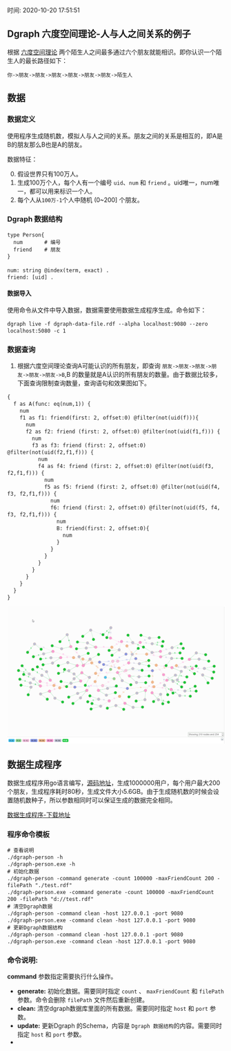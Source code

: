 时间: 2020-10-20 17:51:51

## Dgraph 六度空间理论-人与人之间关系的例子

根据 [六度空间理论](https://baike.baidu.com/item/%E5%85%AD%E5%BA%A6%E7%A9%BA%E9%97%B4%E7%90%86%E8%AE%BA/6494090) 两个陌生人之间最多通过六个朋友就能相识。即你认识一个陌生人的最长路径如下：

```
你->朋友->朋友->朋友->朋友->朋友->朋友->陌生人
```

## 数据

###  数据定义

使用程序生成随机数，模拟人与人之间的关系。朋友之间的关系是相互的，即A是B的朋友那么B也是A的朋友。

数据特征：

0. 假设世界只有100万人。
1. 生成100万个人，每个人有一个编号 `uid`、`num` 和 `friend` 。uid唯一，num唯一，都可以用来标识一个人。
2. 每个人从`100万-1`个人中随机 (0~200] 个朋友。

### Dgraph 数据结构

```
type Person{
  num       # 编号
  friend    # 朋友
}

num: string @index(term, exact) .
friend: [uid] .
```

####  数据导入

使用命令从文件中导入数据，数据需要使用数据生成程序生成。命令如下：

```
dgraph live -f dgraph-data-file.rdf --alpha localhost:9080 --zero localhost:5080 -c 1
```

### 数据查询

1. 根据六度空间理论查询A可能认识的所有朋友，即查询 `朋友->朋友->朋友->朋友->朋友->朋友->B`,B 的数量就是A认识的所有朋友的数量。由于数据比较多，下面查询限制查询数量，查询语句和效果图如下。


```
{
  f as A(func: eq(num,1)) {
    num
    f1 as f1: friend(first: 2, offset:0) @filter(not(uid(f))){
      num
      f2 as f2: friend (first: 2, offset:0) @filter(not(uid(f1,f))) {
        num
        f3 as f3: friend (first: 2, offset:0) @filter(not(uid(f2,f1,f))) {
          num
          f4 as f4: friend (first: 2, offset:0) @filter(not(uid(f3, f2,f1,f))) {
            num
            f5 as f5: friend (first: 2, offset:0) @filter(not(uid(f4, f3, f2,f1,f))) {
              num
              f6: friend (first: 2, offset:0) @filter(not(uid(f5, f4, f3, f2,f1,f))) {
                num
                B: friend(first: 2, offset:0){
                  num
                }
              }
            }
          }
        } 
      }
    }
  }
}

```

![2friends](../../img/dgraph/2friends.png)

## 数据生成程序

数据生成程序用go语言编写，[源码地址](https://github.com/sunfeilong/dgraph-person)，生成1000000用户，每个用户最大200个朋友，生成程序耗时80秒，生成文件大小5.6GB。由于生成随机数的时候会设置随机数种子，所以参数相同时可以保证生成的数据完全相同。

[数据生成程序-下载地址](https://github.com/sunfeilong/dgraph-person/releases/tag/v1.1.1) 

### 程序命令模板

```
# 查看说明
./dgraph-person -h
./dgraph-person.exe -h  
# 初始化数据
./dgraph-person -command generate -count 100000 -maxFriendCount 200 -filePath "./test.rdf"
./dgraph-person.exe -command generate -count 100000 -maxFriendCount 200 -filePath "d://test.rdf"
# 清空Dgraph数据
./dgraph-person -command clean -host 127.0.0.1 -port 9080
./dgraph-person.exe -command clean -host 127.0.0.1 -port 9080
# 更新Dgraph数据结构
./dgraph-person -command clean -host 127.0.0.1 -port 9080
./dgraph-person.exe -command clean -host 127.0.0.1 -port 9080
```

### 命令说明:

**command** 参数指定需要执行什么操作。

  * **generate:** 初始化数据。需要同时指定 `count` 、 `maxFriendCount` 和  `filePath` 参数。命令会删除 `filePath` 文件然后重新创建。
  * **clean:**  清空dgraph数据库里面的所有数据。需要同时指定 `host` 和 `port` 参数。
  * **update:** 更新Dgraph 的Schema，内容是 `Dgraph 数据结构`的内容。需要同时指定 `host` 和 `port` 参数。
  * 

